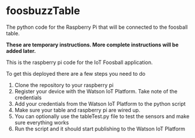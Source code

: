# foosbuzzTable
The python code for the Raspberry Pi that will be connected to the foosball table.

<b>These are temporary instructions. More complete instructions will be added later.</b>

This is the raspberry pi code for the IoT Foosball application.

To get this deployed there are a few steps you need to do
<ol>
  <li>Clone the repository to your raspberry pi
  <li>Register your device with the Watson IoT Platform. Take note of the credentials
  <li>Add your credentials from the Watson IoT Platform to the python script
  <li>Make sure your table and raspberry pi are wired up.
  <li>You can optionally use the tableTest.py file to test the sensors and make sure everything works
  <li>Run the script and it should start publishing to the Watson IoT Platform
